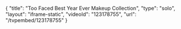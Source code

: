 {
    "title": "Too Faced Best Year Ever Makeup Collection",
    "type": "solo",
    "layout": "iframe-static",
    "videoId": "123178755",
    "url": "\/tvpembed\/123178755"
}